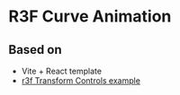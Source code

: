 # R3F Curve Animation

## Based on
* Vite + React template
* [r3f Transform Controls example](https://codesandbox.io/s/btsbj)
